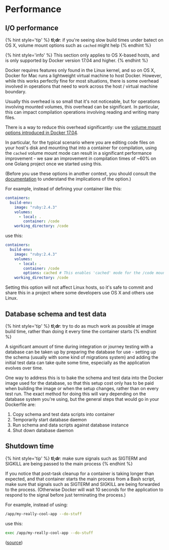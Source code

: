 # Performance

## I/O performance

{% hint style='tip' %}
**tl;dr**: if you're seeing slow build times under batect on OS X, volume mount options such as `cached` might help
{% endhint %}

{% hint style='info' %}
This section only applies to OS X-based hosts, and is only supported by Docker version 17.04 and higher.
{% endhint %}

Docker requires features only found in the Linux kernel, and so on OS X, Docker for Mac runs a lightweight virtual machine
to host Docker. However, while this works perfectly fine for most situations, there is some overhead involved in operations
that need to work across the host / virtual machine boundary. 

Usually this overhead is so small that it's not noticeable, but for operations involving mounted volumes, this overhead can 
be significant. In particular, this can impact compilation operations involving reading and writing many files.

There is a way to reduce this overhead significantly: use the
[volume mount options introduced in Docker 17.04](https://docs.docker.com/docker-for-mac/osxfs-caching/). 

In particular, for the typical scenario where you are editing code files on your host's disk and mounting that into a container 
for compilation, using the `cached` volume mount mode can result in a significant performance improvement - we saw an improvement 
in compilation times of ~60% on one Golang project once we started using this.

(Before you use these options in another context, you should consult the
[documentation](https://docs.docker.com/docker-for-mac/osxfs-caching/) to understand the implications of the option.)

For example, instead of defining your container like this:

```yaml
containers:
  build-env:
    image: "ruby:2.4.3"
    volumes:
      - local: .
        container: /code
    working_directory: /code
```

use this:

```yaml
containers:
  build-env:
    image: "ruby:2.4.3"
    volumes:
      - local: .
        container: /code
        options: cached # This enables 'cached' mode for the /code mount
    working_directory: /code
```

Setting this option will not affect Linux hosts, so it's safe to commit and share this in a project where some developers use
OS X and others use Linux.

## Database schema and test data

{% hint style='tip' %}
**tl;dr**: try to do as much work as possible at image build time, rather than doing it every time the container starts
{% endhint %}

A significant amount of time during integration or journey testing with a database can be taken up by preparing the database for
use - setting up the schema (usually with some kind of migrations system) and adding the initial test data can take quite some time,
especially as the application evolves over time. 

One way to address this is to bake the schema and test data into the Docker image used for the database, so that this setup cost only 
has to be paid when building the image or when the setup changes, rather than on every test run. The exact method for doing this will 
vary depending on the database system you're using, but the general steps that would go in your Dockerfile are:

1. Copy schema and test data scripts into container
2. Temporarily start database daemon 
3. Run schema and data scripts against database instance
4. Shut down database daemon

## Shutdown time

{% hint style='tip' %}
**tl;dr**: make sure signals such as SIGTERM and SIGKILL are being passed to the main process
{% endhint %}

If you notice that post-task cleanup for a container is taking longer than expected, and that container starts the main process from a
Bash script, make sure that signals such as SIGTERM and SIGKILL are being forwarded to the process. (Otherwise Docker will wait 10
seconds for the application to respond to the signal before just terminating the process.)

For example, instead of using:

```bash
/app/my-really-cool-app --do-stuff
```

use this:

```bash
exec /app/my-really-cool-app --do-stuff
```

([source](https://unix.stackexchange.com/a/196053/258093))
